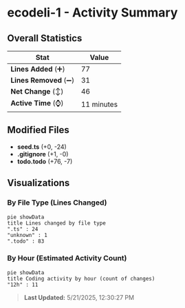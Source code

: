 # ecodeli-1 - Activity Summary 

## Overall Statistics

| Stat                   | Value                                                             |
| ---------------------- | ----------------------------------------------------------------- |
| **Lines Added** (➕)   | 77                                          |
| **Lines Removed** (➖) | 31                                        |
| **Net Change** (↕)    | 46                |
| **Active Time** (⌚)   | 11 minutes |


## Modified Files
- **seed.ts** (+0, -24)
- **.gitignore** (+1, -0)
- **todo.todo** (+76, -7)

## Visualizations

### By File Type (Lines Changed)

```mermaid
pie showData
title Lines changed by file type
".ts" : 24
"unknown" : 1
".todo" : 83
```

### By Hour (Estimated Activity Count)

```mermaid
pie showData
title Coding activity by hour (count of changes)
"12h" : 11
```


> **Last Updated:** 5/21/2025, 12:30:27 PM